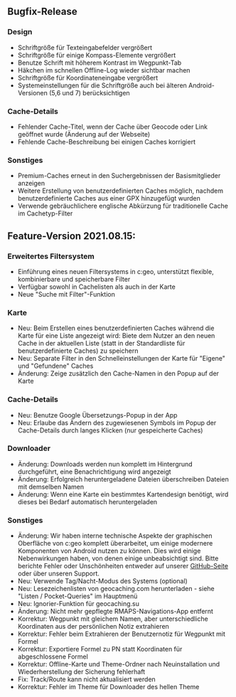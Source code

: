 ## Bugfix-Release

### Design
- Schriftgröße für Texteingabefelder vergrößert
- Schriftgröße für einige Kompass-Elemente vergrößert
- Benutze Schrift mit höherem Kontrast im Wegpunkt-Tab
- Häkchen im schnellen Offline-Log wieder sichtbar machen
- Schriftgröße für Koordinateneingabe vergrößert
- Systemeinstellungen für die Schriftgröße auch bei älteren Android-Versionen (5,6 und 7) berücksichtigen

### Cache-Details
- Fehlender Cache-Titel, wenn der Cache über Geocode oder Link geöffnet wurde (Änderung auf der Webseite)
- Fehlende Cache-Beschreibung bei einigen Caches korrigiert

### Sonstiges
- Premium-Caches erneut in den Suchergebnissen der Basismitglieder anzeigen
- Weitere Erstellung von benutzerdefinierten Caches möglich, nachdem benutzerdefinierte Caches aus einer GPX hinzugefügt wurden
- Verwende gebräuchlichere englische Abkürzung für traditionelle Cache im Cachetyp-Filter

## Feature-Version 2021.08.15:

### Erweitertes Filtersystem
- Einführung eines neuen Filtersystems in c:geo, unterstützt flexible, kombinierbare und speicherbare Filter
- Verfügbar sowohl in Cachelisten als auch in der Karte
- Neue "Suche mit Filter"-Funktion

### Karte
- Neu: Beim Erstellen eines benutzerdefinierten Caches während die Karte für eine Liste angezeigt wird: Biete dem Nutzer an den neuen Cache in der aktuellen Liste (statt in der Standardliste für benutzerdefinierte Caches) zu speichern
- Neu: Separate Filter in den Schnelleinstellungen der Karte für "Eigene" und "Gefundene" Caches
- Änderung: Zeige zusätzlich den Cache-Namen in den Popup auf der Karte

### Cache-Details
- Neu: Benutze Google Übersetzungs-Popup in der App
- Neu: Erlaube das Ändern des zugewiesenen Symbols im Popup der Cache-Details durch langes Klicken (nur gespeicherte Caches)

### Downloader
- Änderung: Downloads werden nun komplett im Hintergrund durchgeführt, eine Benachrichtigung wird angezeigt
- Änderung: Erfolgreich heruntergeladene Dateien überschreiben Dateien mit demselben Namen
- Änderung: Wenn eine Karte ein bestimmtes Kartendesign benötigt, wird dieses bei Bedarf automatisch heruntergeladen

### Sonstiges
- Änderung: Wir haben interne technische Aspekte der graphischen Oberfläche von c:geo komplett überarbeitet, um einige modernere Komponenten von Android nutzen zu können. Dies wird einige Nebenwirkungen haben, von denen einige unbeabsichtigt sind. Bitte berichte Fehler oder Unschönheiten entweder auf unserer [GitHub-Seite](https://www.github.com/cgeo/cgeo/issues) oder über unseren Support.
- Neu: Verwende Tag/Nacht-Modus des Systems (optional)
- Neu: Lesezeichenlisten von geocaching.com herunterladen - siehe "Listen / Pocket-Queries" im Hauptmenü
- Neu: Ignorier-Funktion für geocaching.su
- Änderung: Nicht mehr gepflegte RMAPS-Navigations-App entfernt
- Korrektur: Wegpunkt mit gleichem Namen, aber unterschiedliche Koordinaten aus der persönlichen Notiz extrahieren
- Korrektur: Fehler beim Extrahieren der Benutzernotiz für Wegpunkt mit Formel
- Korrektur: Exportiere Formel zu PN statt Koordinaten für abgeschlossene Formel
- Korrektur: Offline-Karte und Theme-Ordner nach Neuinstallation und Wiederherstellung der Sicherung fehlerhaft
- Fix: Track/Route kann nicht aktualisiert werden
- Korrektur: Fehler im Theme für Downloader des hellen Theme
